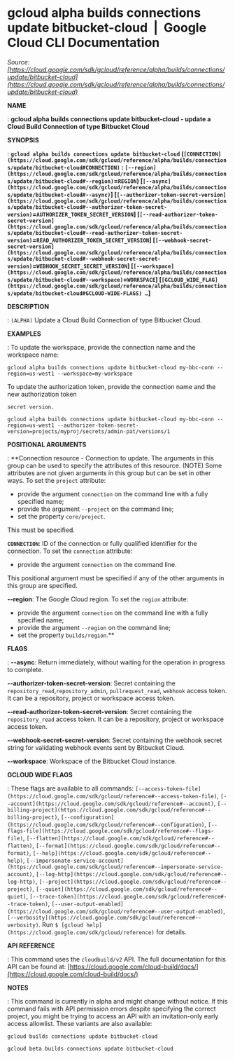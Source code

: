 # gcloud alpha builds connections update bitbucket-cloud  |  Google Cloud CLI Documentation

*Source: [https://cloud.google.com/sdk/gcloud/reference/alpha/builds/connections/update/bitbucket-cloud](https://cloud.google.com/sdk/gcloud/reference/alpha/builds/connections/update/bitbucket-cloud)*

**NAME**

: **gcloud alpha builds connections update bitbucket-cloud - update a Cloud Build Connection of type Bitbucket Cloud**

**SYNOPSIS**

: **`gcloud alpha builds connections update bitbucket-cloud` (`[CONNECTION](https://cloud.google.com/sdk/gcloud/reference/alpha/builds/connections/update/bitbucket-cloud#CONNECTION)` : `[--region](https://cloud.google.com/sdk/gcloud/reference/alpha/builds/connections/update/bitbucket-cloud#--region)`=`REGION`) [`[--async](https://cloud.google.com/sdk/gcloud/reference/alpha/builds/connections/update/bitbucket-cloud#--async)`] [`[--authorizer-token-secret-version](https://cloud.google.com/sdk/gcloud/reference/alpha/builds/connections/update/bitbucket-cloud#--authorizer-token-secret-version)`=`AUTHORIZER_TOKEN_SECRET_VERSION`] [`[--read-authorizer-token-secret-version](https://cloud.google.com/sdk/gcloud/reference/alpha/builds/connections/update/bitbucket-cloud#--read-authorizer-token-secret-version)`=`READ_AUTHORIZER_TOKEN_SECRET_VERSION`] [`[--webhook-secret-secret-version](https://cloud.google.com/sdk/gcloud/reference/alpha/builds/connections/update/bitbucket-cloud#--webhook-secret-secret-version)`=`WEBHOOK_SECRET_SECRET_VERSION`] [`[--workspace](https://cloud.google.com/sdk/gcloud/reference/alpha/builds/connections/update/bitbucket-cloud#--workspace)`=`WORKSPACE`] [`[GCLOUD_WIDE_FLAG](https://cloud.google.com/sdk/gcloud/reference/alpha/builds/connections/update/bitbucket-cloud#GCLOUD-WIDE-FLAGS) …`]**

**DESCRIPTION**

: `(ALPHA)` Update a Cloud Build Connection of type Bitbucket Cloud.

**EXAMPLES**

: To update the workspace, provide the connection name and the workspace name:

```
gcloud alpha builds connections update bitbucket-cloud my-bbc-conn --region=us-west1 --workspace=my-workspace
```

To update the authorization token, provide the connection name and the new
authorization token
```
secret version.
```

```
gcloud alpha builds connections update bitbucket-cloud my-bbc-conn --region=us-west1 --authorizer-token-secret-version=projects/myproj/secrets/admin-pat/versions/1
```

**POSITIONAL ARGUMENTS**

: **Connection resource - Connection to update. The arguments in this group can be
used to specify the attributes of this resource. (NOTE) Some attributes are not
given arguments in this group but can be set in other ways.
To set the `project` attribute:

- provide the argument `connection` on the command line with a fully
specified name;
- provide the argument `--project` on the command line;
- set the property `core/project`.

This must be specified.

**`CONNECTION`**:
ID of the connection or fully qualified identifier for the connection.
To set the `connection` attribute:

- provide the argument `connection` on the command line.

This positional argument must be specified if any of the other arguments in this
group are specified.

**--region**:
The Google Cloud region.
To set the `region` attribute:

- provide the argument `connection` on the command line with a fully
specified name;
- provide the argument `--region` on the command line;
- set the property `builds/region`.**

**FLAGS**

: **--async**:
Return immediately, without waiting for the operation in progress to complete.

**--authorizer-token-secret-version**:
Secret containing the
`repository_read`,`repository_admin`,
`pullrequest_read`, `webhook` access token. It can be a
repository, project or workspace access token.

**--read-authorizer-token-secret-version**:
Secret containing the `repository_read` access token. It can be a
repository, project or workspace access token.

**--webhook-secret-secret-version**:
Secret containing the webhook secret string for validating webhook events sent
by Bitbucket Cloud.

**--workspace**:
Workspace of the Bitbucket Cloud instance.

**GCLOUD WIDE FLAGS**

: These flags are available to all commands: `[--access-token-file](https://cloud.google.com/sdk/gcloud/reference#--access-token-file)`,
`[--account](https://cloud.google.com/sdk/gcloud/reference#--account)`, `[--billing-project](https://cloud.google.com/sdk/gcloud/reference#--billing-project)`,
`[--configuration](https://cloud.google.com/sdk/gcloud/reference#--configuration)`,
`[--flags-file](https://cloud.google.com/sdk/gcloud/reference#--flags-file)`,
`[--flatten](https://cloud.google.com/sdk/gcloud/reference#--flatten)`, `[--format](https://cloud.google.com/sdk/gcloud/reference#--format)`, `[--help](https://cloud.google.com/sdk/gcloud/reference#--help)`, `[--impersonate-service-account](https://cloud.google.com/sdk/gcloud/reference#--impersonate-service-account)`,
`[--log-http](https://cloud.google.com/sdk/gcloud/reference#--log-http)`,
`[--project](https://cloud.google.com/sdk/gcloud/reference#--project)`, `[--quiet](https://cloud.google.com/sdk/gcloud/reference#--quiet)`, `[--trace-token](https://cloud.google.com/sdk/gcloud/reference#--trace-token)`, `[--user-output-enabled](https://cloud.google.com/sdk/gcloud/reference#--user-output-enabled)`,
`[--verbosity](https://cloud.google.com/sdk/gcloud/reference#--verbosity)`.
Run `$ [gcloud help](https://cloud.google.com/sdk/gcloud/reference)` for details.

**API REFERENCE**

: This command uses the `cloudbuild/v2` API. The full documentation for
this API can be found at: [https://cloud.google.com/cloud-build/docs/](https://cloud.google.com/cloud-build/docs/)

**NOTES**

: This command is currently in alpha and might change without notice. If this
command fails with API permission errors despite specifying the correct project,
you might be trying to access an API with an invitation-only early access
allowlist. These variants are also available:

```
gcloud builds connections update bitbucket-cloud
```

```
gcloud beta builds connections update bitbucket-cloud
```